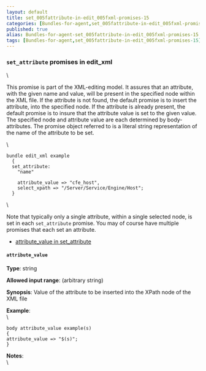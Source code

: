 ```yaml
---
layout: default
title: set_005fattribute-in-edit_005fxml-promises-15
categories: [Bundles-for-agent,set_005fattribute-in-edit_005fxml-promises-15]
published: true
alias: Bundles-for-agent-set_005fattribute-in-edit_005fxml-promises-15.html
tags: [Bundles-for-agent,set_005fattribute-in-edit_005fxml-promises-15]
---
```


### `set_attribute` promises in edit\_xml

\

This promise is part of the XML-editing model. It assures that an
attribute, with the given name and value, will be present in the
specified node within the XML file. If the attribute is not found, the
default promise is to insert the attribute, into the specified node. If
the attribute is already present, the default promise is to insure that
the attribute value is set to the given value. The specified node and
attribute value are each determined by body-attributes. The promise
object referred to is a literal string representation of the name of the
attribute to be set.

\

~~~~ {.verbatim}
bundle edit_xml example
  {
  set_attribute:
    "name"

    attribute_value => "cfe_host",
    select_xpath => "/Server/Service/Engine/Host";
  }
~~~~

\

Note that typically only a single attribute, within a single selected
node, is set in each `set_attribute` promise. You may of course have
multiple promises that each set an attribute.

-   [attribute\_value in
    set\_attribute](#attribute_005fvalue-in-set_005fattribute)

#### `attribute_value`

**Type**: string

**Allowed input range**: (arbitrary string)

**Synopsis**: Value of the attribute to be inserted into the XPath node
of the XML file

**Example**:\
 \

~~~~ {.verbatim}
body attribute_value example(s)
{
attribute_value => "$(s)";
}
~~~~

**Notes**:\
 \
